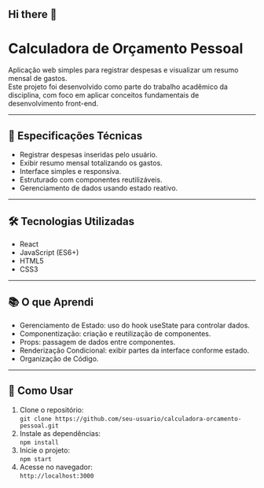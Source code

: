 ## Hi there 👋

<!--
**josuefrancisdev/josuefrancisdev** is a ✨ _special_ ✨ repository because its `README.md` (this file) appears on your GitHub profile.

Here are some ideas to get you started:

- 🔭 I’m currently working on ...
- 🌱 I’m currently learning ...
- 👯 I’m looking to collaborate on ...
- 🤔 I’m looking for help with ...
- 💬 Ask me about ...
- 📫 How to reach me: ...
- 😄 Pronouns: ...
- ⚡ Fun fact: ...
-->
# Calculadora de Orçamento Pessoal

Aplicação web simples para registrar despesas e visualizar um resumo mensal de gastos.  
Este projeto foi desenvolvido como parte do trabalho acadêmico da disciplina, com foco em aplicar conceitos fundamentais de desenvolvimento front-end.

---

## 🎯 Especificações Técnicas
- Registrar despesas inseridas pelo usuário.
- Exibir resumo mensal totalizando os gastos.
- Interface simples e responsiva.
- Estruturado com componentes reutilizáveis.
- Gerenciamento de dados usando estado reativo.

---

## 🛠 Tecnologias Utilizadas
- React
- JavaScript (ES6+)
- HTML5
- CSS3

---

## 📚 O que Aprendi
- Gerenciamento de Estado: uso do hook useState para controlar dados.
- Componentização: criação e reutilização de componentes.
- Props: passagem de dados entre componentes.
- Renderização Condicional: exibir partes da interface conforme estado.
- Organização de Código.

---

## 🚀 Como Usar
1. Clone o repositório:  
   `git clone https://github.com/seu-usuario/calculadora-orcamento-pessoal.git`
2. Instale as dependências:  
   `npm install`
3. Inicie o projeto:  
   `npm start`
4. Acesse no navegador:  
   `http://localhost:3000`
